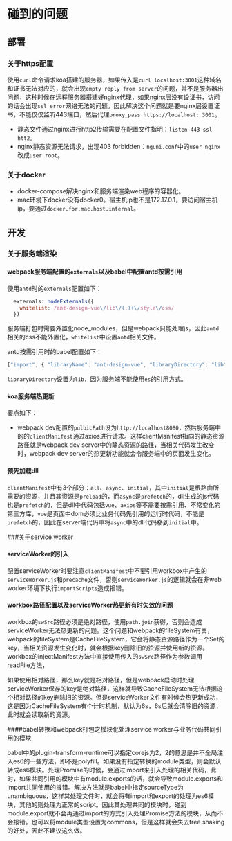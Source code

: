 # 碰到的问题

## 部署

### 关于https配置

使用`curl`命令请求koa搭建的服务器，如果传入是`curl localhost:3001`这种域名和证书无法对应的，就会出现`empty reply from server`的问题，并不是服务器出问题，这种时候在远程服务器搭建好nginx代理，如果nginx层没有设证书，访问的话会出现`ssl error`网络无法的问题。因此解决这个问题就是要nginx层设置证书，不能仅仅监听443端口，然后代理`proxy_pass https://localhost: 3001`。

- 静态文件通过nginx进行http2传输需要在配置文件指明：`listen 443 ssl htt2`。
- nginx静态资源无法请求，出现403 forbidden：`nguni.conf`中的`user nginx`改成`user root`。

### 关于docker

- docker-compose解决nginx和服务端渲染web程序的容器化。
- mac环境下docker没有docker0。宿主机ip也不是172.17.0.1，要访问宿主机ip，要通过`docker.for.mac.host.internal`。



## 开发

### 关于服务端渲染

#### webpack服务端配置的`externals`以及babel中配置antd按需引用

使用`antd`时的`externals`配置如下：

```js
  externals: nodeExternals({
    whitelist: /ant-design-vue\/lib\/(.)+\/style\/css/
  })
```

服务端打包时需要外置化node_modules，但是webpack只能处理js，因此`antd`相关的css不能外置化，`whitelist`中设置`antd`相关文件。

antd按需引用时的babel配置如下：

```js
["import", { "libraryName": "ant-design-vue", "libraryDirectory": "lib", "style": "css" }]
```

`libraryDirectory`设置为`lib`，因为服务端不能使用`es`的引用方式。

#### koa服务端热更新

要点如下：

- webpack dev配置的`pulbicPath`设为`http://localhost8080`，然后服务端中的的`clientManifest`通过axios进行请求。这样clientManifest指向的静态资源路径就是webpack dev server中的静态资源的路径，当相关代码发生改变时，webpack dev server的热更新功能就会令服务端中的页面发生变化。

#### 预先加载dll

`clientManifest`中有3个部分：`all`、`async`、`initial`，其中`initial`是根路由所需要的资源，并且其资源是`preload`的，而`async`是`prefetch`的，dll生成的js代码也是`prefetch`的，但是dll中代码包括`vue`、`axios`等不需要按需引用、不常变化的第三方库，`vue`是页面中dom必须比业务代码先引用的运行时代码，不能是`prefetch`的，因此在server端代码中将`async`中的dll代码移到`initial`中。

###关于service worker

#### serviceWorker的引入

配置serviceWorker时要注意`clientManifest`中不要引用workbox中产生的`serviceWorker.js`和`precache`文件，否则`serviceWorker.js`的逻辑就会在非web worker环境下执行`importScripts`造成报错。

#### workbox路径配置以及serviceWorker热更新有时失效的问题

workbox的`swSrc`路径必须是绝对路径，使用`path.join`获得，否则会造成serviceWorker无法热更新的问题。这个问题和webpack的fileSystem有关，webpack的fileSystem是CacheFileSystem，它会将静态资源路径作为一个Set的key，当相关资源发生变化时，就会根据key删除旧的资源并使用新的资源。workbox的injectManifest方法中直接使用传入的`swSrc`路径作为参数调用readFile方法，

如果使用相对路径，那么key就是相对路径，但是webpack启动时处理serviceWorker保存的key是绝对路径，这样就导致CacheFileSystem无法根据这个相对路径的key删除旧的资源。但是serviceWorker文件有时候会热更新成功，这是因为CacheFileSystem有个计时机制，默认为6s，6s后就会清除旧的资源，此时就会读取新的资源。

####babel转换和webpack打包之模块化处理service worker与业务代码共同引用的模块

babel中的plugin-transform-runtime可以指定corejs为2，2的意思是并不全局注入es6的一些方法，即不是polyfill。如果没有指定转换的module类型，则会默认转成es6模块。处理Promise的时候，会通过import来引入处理的相关代码，此时，如果共同引用的模块中有module.exports的话，就会导致module.exports和import共同使用的报错。解决方法就是babel中指定sourceType为unambiguous，这样其处理文件时，就会将有import和export的处理为es6模块，其他的则处理为正常的script。因此其处理共同的模块时，碰到module.export就不会再通过import的方式引入处理Promise方法的模块，从而不会报错。也可以将module类型设置为commons，但是这样就会失去tree shaking的好处，因此不建议这么做。